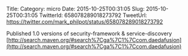 Title: 
Category: micro
Date: 2015-10-25T00:31:05
Slug: 2015-10-25T00:31:05
TwitterId: 658078289018273792
TweetUrl: https://twitter.com/mark_philpot/status/658078289018273792

Published 1.0 versions of security-framework &amp; service-discovery [http://search.maven.org/#search%7Cga%7C1%7Ccom.daedafusion](http://search.maven.org/#search%7Cga%7C1%7Ccom.daedafusion)